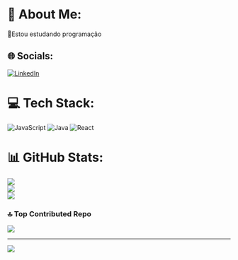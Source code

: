 # 💫 About Me:
📘Estou estudando programação


## 🌐 Socials:
[![LinkedIn](https://img.shields.io/badge/LinkedIn-%230077B5.svg?logo=linkedin&logoColor=white)](https://linkedin.com/in/https://www.linkedin.com/in/kelvis-borges/) 

# 💻 Tech Stack:
![JavaScript](https://img.shields.io/badge/javascript-%23323330.svg?style=flat-square&logo=javascript&logoColor=%23F7DF1E) ![Java](https://img.shields.io/badge/java-%23ED8B00.svg?style=flat-square&logo=java&logoColor=white) ![React](https://img.shields.io/badge/react-%2320232a.svg?style=flat-square&logo=react&logoColor=%2361DAFB)
# 📊 GitHub Stats:
![](https://github-readme-stats.vercel.app/api?username=kelvisarborges&theme=dark&hide_border=false&include_all_commits=true&count_private=false)<br/>
![](https://github-readme-streak-stats.herokuapp.com/?user=kelvisarborges&theme=dark&hide_border=false)<br/>
![](https://github-readme-stats.vercel.app/api/top-langs/?username=kelvisarborges&theme=dark&hide_border=false&include_all_commits=true&count_private=false&layout=compact)

### 🔝 Top Contributed Repo
![](https://github-contributor-stats.vercel.app/api?username=kelvisarborges&limit=5&theme=dark&combine_all_yearly_contributions=true)

---
[![](https://visitcount.itsvg.in/api?id=kelvisarborges&icon=4&color=0)](https://visitcount.itsvg.in)

<!-- Proudly created with GPRM ( https://gprm.itsvg.in ) -->